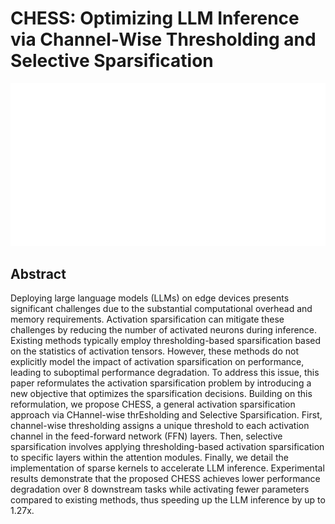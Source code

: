 # CHESS: Optimizing LLM Inference via Channel-Wise Thresholding and Selective Sparsification

<p align="center">
<img src="../../blank.jpg" width="600" title="blank">
</p>

## Abstract

Deploying large language models (LLMs) on edge devices presents significant
challenges due to the substantial computational overhead and memory
requirements. Activation sparsification can mitigate these challenges by
reducing the number of activated neurons during inference. Existing methods
typically employ thresholding-based sparsification based on the statistics of
activation tensors. However, these methods do not explicitly model the impact
of activation sparsification on performance, leading to suboptimal performance
degradation. To address this issue, this paper reformulates the activation
sparsification problem by introducing a new objective that optimizes the
sparsification decisions. Building on this reformulation, we propose CHESS, a
general activation sparsification approach via CHannel-wise thrEsholding and
Selective Sparsification. First, channel-wise thresholding assigns a unique
threshold to each activation channel in the feed-forward network (FFN) layers.
Then, selective sparsification involves applying thresholding-based activation
sparsification to specific layers within the attention modules. Finally, we
detail the implementation of sparse kernels to accelerate LLM inference.
Experimental results demonstrate that the proposed CHESS achieves lower
performance degradation over 8 downstream tasks while activating fewer
parameters compared to existing methods, thus speeding up the LLM inference by
up to 1.27x.
